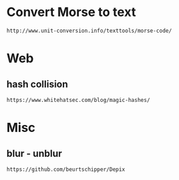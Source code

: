# Convert Morse to text

```http://www.unit-conversion.info/texttools/morse-code/```

# Web
## hash collision

```https://www.whitehatsec.com/blog/magic-hashes/```

# Misc
## blur - unblur 
```https://github.com/beurtschipper/Depix```
